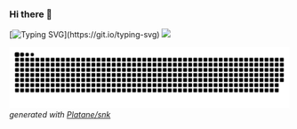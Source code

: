 ### Hi there 👋
[![Typing SVG](https://readme-typing-svg.herokuapp.com?font=comfortaa&color=016EEA&size=24&width=500&lines=Taiwanese+Graduate+Student+in+Applied+Statistic;Nice+to+meet+you!)](https://git.io/typing-svg)
![](https://komarev.com/ghpvc/?username=yuchenwang89&color=green&style=plastic&label=PROFILE+VIEWS+)
<!--
**yuchenwang89/yuchenwang89** is a ✨ _special_ ✨ repository because its `README.md` (this file) appears on your GitHub profile.

Here are some ideas to get you started:

- 🔭 I’m currently working on ...
- 🌱 I’m currently learning ...
- 👯 I’m looking to collaborate on ...
- 🤔 I’m looking for help with ...
- 💬 Ask me about ...
- 📫 How to reach me: ...
- 😄 Pronouns: ...
- ⚡ Fun fact: ...
-->
![](https://raw.githubusercontent.com/yuchenwang89/yuchenwang89/output/github-contribution-grid-snake.svg)
_generated with [Platane/snk](https://github.com/Platane/snk)_
